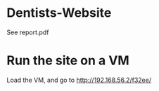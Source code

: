 # Dentists-Website
See report.pdf

# Run the site on a VM

Load the VM, and go to http://192.168.56.2/f32ee/
